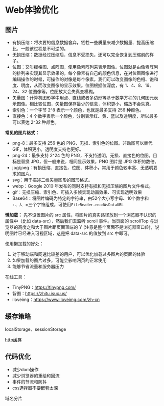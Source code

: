 # Web体验优化
## 图片
- 有损压缩：将次要的信息数据舍弃，牺牲一些质量来减少数据量、提高压缩比，一般该过程是不可逆的。
- 无损压缩：数据经过压缩后，信息不受损失，还可以完全恢复到压缩前的样子。
- 位图：又叫栅格图、点阵图，使用像素阵列来表示图像。位图就是由像素阵列的排列来实现其显示效果的，每个像素有自己的颜色信息，在对位图图像进行编辑操作的时候，可操作的对像是每个像素，我们可以改变图像的色相、饱和度、明度，从而改变图像的显示效果。位图根据位深度，有 1、4、8、16、24、32 位图像等。位图放大会失真变模糊。
- 矢量图：计算机图形学中用点、直线或者多边形等基于数学方程的几何图元表示图像。相比较位图，矢量图保存最少的信息，体积更小，缩放不会失真。
- 索引色：一个字节 2^8 表示一个颜色，也就是最多支持 256 种颜色。
- 直接色：4 个数字表示一个颜色，分别表示红、黄、蓝以及透明度，所以最多可以表达 2^32 种颜色。

**常见的图片格式：**
- png-8：最多支持 256 色的 PNG，无损、索引色的位图。非动图可以替代 GIF，体积更小，透明度支持也更好。
- png-24：最多支持 2^24 色的 PNG，不支持透明，无损、直接色的位图。目标是替换 JPG，但一般来说，相同显示效果，PNG 图片是 JPG 体积的数倍。
- jpg/jpeg：有损压缩、直接色、位图、体积小，常用于颜色较丰富、无透明要求的图片。
- svg：用于描述二维矢量图形的图形格式。
- webp：Google 2010 年发布的同时支持有损和无损压缩的图片文件格式。
- gif：无损压缩、索引色、可插入多帧实现动画效果、可实现透明效果
- Base64：将图片编码为特定的字符串，由52个大小写字母、10个数字和+、/、=三个字符组成，可使用`FileReader.readAsDataURL`

**懒加载：**
先不设置图片的 src 属性，将图片的真实路径放到一个浏览器不认识的属性中（比如 data-src），然后我们去监听 scroll 事件。当页面的 scrollTop 与浏览器的高度之和大于图片距页面顶端的 Y (注意是整个页面不是浏览器窗口)时，说明图片已经进入可视区域，这是把 data-src 的值放到 src 中即可。

使用懒加载的好处：
1. 对于移动端和网速比较差的用户，可以优化加载过多图片的页面的体验
2. 如果加载的图片过多，可能会影响网页的正常使用
3. 能够节省流量和服务器压力

在线工具：
- TinyPNG：https://tinypng.com/
- 智图：https://zhitu.isux.us/
- iloveimg：https://www.iloveimg.com/zh-cn

## 缓存策略
localStorage、sessionStorage

[http缓存](../计算机网络/http.md)

## 代码优化
- 减少dom操作
- 减少浏览器的重绘和回流
- 事件的节流和防抖
- css选择器不要嵌套太深

域名分片
